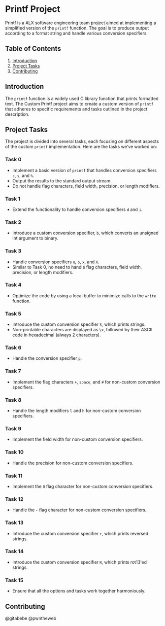 # Printf Project

Printf is a ALX software engineering team project aimed at implementing a simplified version of the `printf` function. The goal is to produce output according to a format string and handle various conversion specifiers.

## Table of Contents

1. [Introduction](#introduction)
2. [Project Tasks](#project-tasks)
3. [Contributing](#contributing)


## Introduction

The `printf` function is a widely used C library function that prints formatted text. The Custom Printf project aims to create a custom version of `printf` that adheres to specific requirements and tasks outlined in the project description.

## Project Tasks

The project is divided into several tasks, each focusing on different aspects of the custom `printf` implementation. Here are the tasks we've worked on:

### Task 0

- Implement a basic version of `printf` that handles conversion specifiers `c`, `s`, and `%`.
- Output the results to the standard output stream.
- Do not handle flag characters, field width, precision, or length modifiers.

### Task 1

- Extend the functionality to handle conversion specifiers `d` and `i`.

### Task 2

- Introduce a custom conversion specifier, `b`, which converts an unsigned int argument to binary.

### Task 3

- Handle conversion specifiers `u`, `o`, `x`, and `X`.
- Similar to Task 0, no need to handle flag characters, field width, precision, or length modifiers.

### Task 4

- Optimize the code by using a local buffer to minimize calls to the `write` function.

### Task 5

- Introduce the custom conversion specifier `S`, which prints strings.
- Non-printable characters are displayed as `\x`, followed by their ASCII code in hexadecimal (always 2 characters).

### Task 6

- Handle the conversion specifier `p`.

### Task 7

- Implement the flag characters `+`, `space`, and `#` for non-custom conversion specifiers.

### Task 8

- Handle the length modifiers `l` and `h` for non-custom conversion specifiers.

### Task 9

- Implement the field width for non-custom conversion specifiers.

### Task 10

- Handle the precision for non-custom conversion specifiers.

### Task 11

- Implement the `0` flag character for non-custom conversion specifiers.

### Task 12

- Handle the `-` flag character for non-custom conversion specifiers.

### Task 13

- Introduce the custom conversion specifier `r`, which prints reversed strings.

### Task 14

- Introduce the custom conversion specifier `R`, which prints rot13'ed strings.

### Task 15

- Ensure that all the options and tasks work together harmoniously.


## Contributing

@gitabebe @pwntheweb



